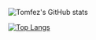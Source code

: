 ![Tomfez's GitHub stats](https://github-readme-stats.vercel.app/api?username=Tomfez&show_icons=true&theme=dracula)

[![Top Langs](https://github-readme-stats.vercel.app/api/top-langs/?username=Tomfez)](https://github.com/Tomfez/github-readme-stats)
<!--
**Tomfez/Tomfez** is a ✨ _special_ ✨ repository because its `README.md` (this file) appears on your GitHub profile.

Here are some ideas to get you started:

- 🔭 I’m currently working on ...
- 🌱 I’m currently learning ...
- 👯 I’m looking to collaborate on ...
- 🤔 I’m looking for help with ...
- 💬 Ask me about ...
- 📫 How to reach me: ...
- 😄 Pronouns: ...
- ⚡ Fun fact: ...
-->
